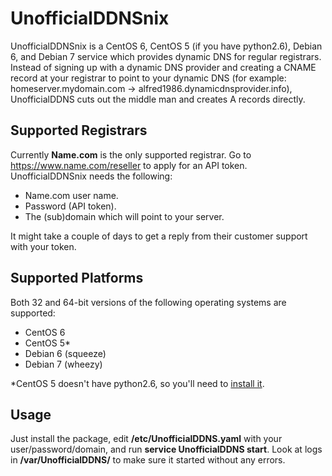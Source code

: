 UnofficialDDNSnix
=================

UnofficialDDNSnix is a CentOS 6, CentOS 5 (if you have python2.6), Debian 6, and Debian 7 service which provides dynamic DNS for regular registrars. Instead of signing up with a dynamic DNS provider and creating a CNAME record at your registrar to point to your dynamic DNS (for example: homeserver.mydomain.com -> alfred1986.dynamicdnsprovider.info), UnofficialDDNS cuts out the middle man and creates A records directly.


Supported Registrars
--------------------

Currently **Name.com** is the only supported registrar. Go to https://www.name.com/reseller to apply for an API token.
UnofficialDDNSnix needs the following:
* Name.com user name.
* Password (API token).
* The (sub)domain which will point to your server.

It might take a couple of days to get a reply from their customer support with your token.


Supported Platforms
-------------------

Both 32 and 64-bit versions of the following operating systems are supported:
* CentOS 6
* CentOS 5*
* Debian 6 (squeeze)
* Debian 7 (wheezy)

*CentOS 5 doesn't have python2.6, so you'll need to [install it](http://fedoraproject.org/wiki/EPEL).


Usage
-----

Just install the package, edit **/etc/UnofficialDDNS.yaml** with your user/password/domain, and run **service UnofficialDDNS start**. Look at logs in **/var/UnofficialDDNS/** to make sure it started without any errors.
